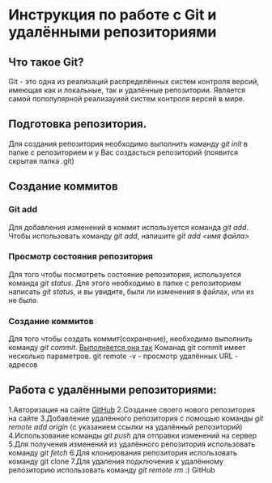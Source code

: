 # Инструкция по работе с Git и удалёнными репозиториями
## Что такое Git?
Git - это одна из реализаций распределённых систем контроля версий, имеющая как и локальные, так и удалённые репозитории. Является самой попопулярной реализауией систем контроля версий в мире.
## Подготовка репозитория.
Для создания репозитория необходимо выполнить команду *git init* в папке с репозиторием и у Вас создасться репозиторий (появится скрытая папка .git)
## Создание коммитов
### Git add
Для добавления изменений в коммит используется команда *git add*. Чтобы использовать команду *git add*, напишите *git add <имя файла>*
### Просмотр состояния репозитория 
Для того чтобы посмотреть состояние репозитория, используется команда *git status*. Для этого необходимо в папке с репозиторием написать *git status*, и вы увидите, были ли изменения в файлах, или их не было. 
### Создание коммитов
Для того чтобы создать коммит(сохранение), необходимо выполнить команду *git commit*. [Выполняется она так](https://struchkov.dev/blog/ru/git-how-to-commit/)
Команад git commit имеет несколько параметров.
git remote -v - просмотр удалённых URL - адресов
## Работа с удалёнными репозиториями:
1.Авторизация на сайте [GitHub](https://github.com)
2.Создание своего нового репозитория на сайте
3.Добавление удалённого репозитория с помощью команды *git remote add origin* (с указанием ссылки на удалённый репозиторий)
4.Использование команды *git push* для отправки изменений на сервер
5.Для получения изменений из удалённого репозитория использовать команду *git fetch*
6.Для клонирования репозитория использовать команду git clone
7.Для удаления подключения к удалённому репозиторию использовать команду *git remote rm*
:) 
GitHub
